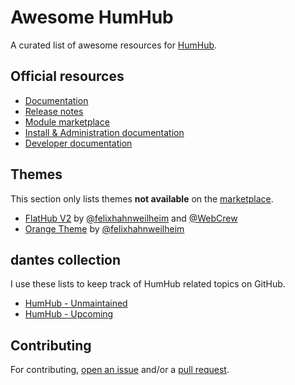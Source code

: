 # Awesome HumHub

A curated list of awesome resources for [HumHub](https://www.humhub.com).

## Official resources

* [Documentation](https://docs.humhub.org/docs/about/humhub)
* [Release notes](https://docs.humhub.org/docs/about/releasenotes/release_notes)
* [Module marketplace](https://marketplace.humhub.com/)
* [Install & Administration documentation](https://docs.humhub.org/docs/admin/introduction)
* [Developer documentation](https://docs.humhub.org/docs/develop/overview)

## Themes

This section only lists themes **not available** on the [marketplace](https://marketplace.humhub.com/).

* [FlatHub V2](https://github.com/WebCrew/HumHub_Flathub_Updated) by [@felixhahnweilheim](https://github.com/felixhahnweilheim) and [@WebCrew](https://github.com/WebCrew)
* [Orange Theme](https://github.com/felixhahnweilheim/humhub-themes-orange) by [@felixhahnweilheim](https://github.com/felixhahnweilheim)

## dantes collection

I use these lists to keep track of HumHub related topics on GitHub.
* [HumHub - Unmaintained](https://github.com/stars/dantefromhell/lists/humhub-unmaintained)
* [HumHub - Upcoming](https://github.com/stars/dantefromhell/lists/humhub-upcoming)

## Contributing

For contributing, [open an issue](https://github.com/dantefromhell/awesome-humhub/issues) and/or a [pull request](https://github.com/dantefromhell/awesome-humhub/pulls).
